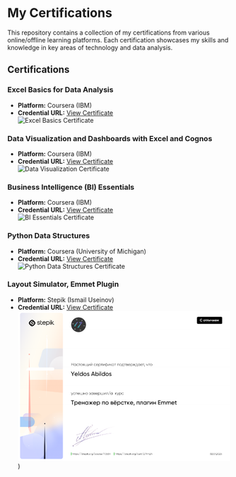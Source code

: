 # My Certifications

This repository contains a collection of my certifications from various online/offline learning platforms. Each certification showcases my skills and knowledge in key areas of technology and data analysis.

## Certifications

### Excel Basics for Data Analysis
- **Platform:** Coursera (IBM)  
- **Credential URL:** [View Certificate](https://coursera.org/share/8638a34074f193888acaaad056b73449)  
![Excel Basics Certificate](certificates/ExcelBasicsforDataAnalysis-IBM(Coursera).jpeg)

### Data Visualization and Dashboards with Excel and Cognos
- **Platform:** Coursera (IBM)  
- **Credential URL:** [View Certificate](https://coursera.org/share/0779821eed22c788b94b5c7ffcaa6b77)  
![Data Visualization Certificate](certificates/DataVisualizationandDashboardswithExcelandCognos-IBM(Coursera).jpeg)

### Business Intelligence (BI) Essentials
- **Platform:** Coursera (IBM)  
- **Credential URL:** [View Certificate](https://coursera.org/share/0fc8aaf7e8a23e5b8a7ec3255c07b689)  
![BI Essentials Certificate](certificates/BusinessIntelligence(BI)Essentials-IBM(Coursera).jpeg)

### Python Data Structures
- **Platform:** Coursera (University of Michigan)  
- **Credential URL:** [View Certificate](https://coursera.org/share/f03267f6a83c204ffecc9a1eb6fc5711)  
![Python Data Structures Certificate](certificates/PythonDataStructures-UniversityofMichigan(Coursera).jpeg)

### Layout Simulator, Emmet Plugin
- **Platform:** Stepik (Ismail Useinov)  
- **Credential URL:** [View Certificate](https://stepik.org/cert/2714424)  
![Layout Simulator Certificate](https://raw.githubusercontent.com/Yeldos-IT/My-Certifications/main/Layoutsimulator%2CEmmetplugin-IsmailUseinov(Stepik).png))
